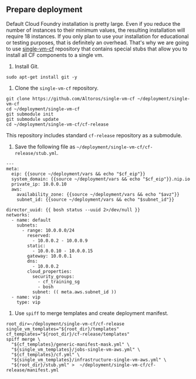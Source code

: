 ## Prepare deployment

Default Cloud Foundry installation is pretty large. Even if you reduce the number of instances to their minimum values, the 
resulting installation will require 18 instances. If you only plan to use your installation for educational or testing purposes, 
that is definitely an overhead. That's why we are going to use [single-vm-cf](https://github.com/Altoros/single-vm-cf) repository 
that contains special stubs that allow you to install all CF components to a single vm.

1. Install Git.
  ```exec
  sudo apt-get install git -y
  ```

1. Clone the `single-vm-cf` repository.
  ```exec
  git clone https://github.com/Altoros/single-vm-cf ~/deployment/single-vm-cf
  cd ~/deployment/single-vm-cf
  git submodule init
  git submodule update
  cd ~/deployment/single-vm-cf/cf-release
  ```
  This repository includes standard `cf-release` repository as a submodule. 

1. Save the following file as `~/deployment/single-vm-cf/cf-release/stub.yml`.
  ```
  ---
  meta:
    eip: {{source ~/deployment/vars && echo "$cf_eip"}} 
    system_domain: {{source ~/deployment/vars && echo "$cf_eip"}}.nip.io
    private_ip: 10.0.0.10
    aws:
      availability_zone: {{source ~/deployment/vars && echo "$avz"}}
      subnet_id: {{source ~/deployment/vars && echo "$subnet_id"}}

  director_uuid: {{ bosh status --uuid 2>/dev/null }}
  networks:
    - name: default 
      subnets:
        - range: 10.0.0.0/24
          reserved:
            - 10.0.0.2 - 10.0.0.9
          static:
            - 10.0.0.10 - 10.0.0.15
          gateway: 10.0.0.1
          dns:
            - 10.0.0.2
          cloud_properties:
            security_groups:
              - cf_training_sg
              - bosh
            subnet: (( meta.aws.subnet_id ))
    - name: vip
      type: vip
  ```

1. Use `spiff` to merge templates and create deployment manifest.
  ```exec
  root_dir=~/deployment/single-vm-cf/cf-release
  single_vm_templates="${root_dir}/templates"
  cf_templates="${root_dir}/cf-release/templates"
  spiff merge \
    "${cf_templates}/generic-manifest-mask.yml" \
    "${single_vm_templates}/jobs-single-vm-aws.yml" \
    "${cf_templates}/cf.yml" \
    "${single_vm_templates}/infrastructure-single-vm-aws.yml" \
    "${root_dir}/stub.yml" >  ~/deployment/single-vm-cf/cf-release/manifest.yml
  ```
